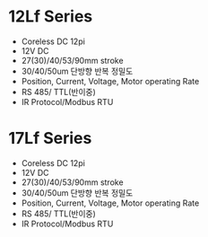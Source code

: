 # 12Lf Series
 - Coreless DC 12pi
 - 12V DC
 - 27(30)/40/53/90mm stroke
 - 30/40/50um 단방향 반복 정밀도
 - Position, Current, Voltage, Motor operating Rate
 - RS 485/ TTL(반이중)
 - IR Protocol/Modbus RTU

# 17Lf Series
 - Coreless DC 12pi
 - 12V DC
 - 27(30)/40/53/90mm stroke
 - 30/40/50um 단방향 반복 정밀도
 - Position, Current, Voltage, Motor operating Rate
 - RS 485/ TTL(반이중)
 - IR Protocol/Modbus RTU
